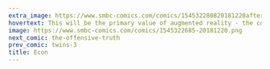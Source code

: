 ```yaml
---
extra_image: https://www.smbc-comics.com/comics/154532280820181220after.png
hovertext: This will be the primary value of augmented reality - the compelling illusion that everyone else is worse off than you, but not enough to obligate you to change your behavior.
image: https://www.smbc-comics.com/comics/1545322685-20181220.png
next_comic: the-offensive-truth
prev_comic: twins-3
title: Econ
---
```


